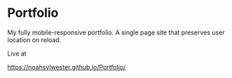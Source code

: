 # Portfolio

My fully mobile-responsive portfolio. A single page site that preserves user location on reload.

Live at

https://noahsylwester.github.io/Portfolio/

